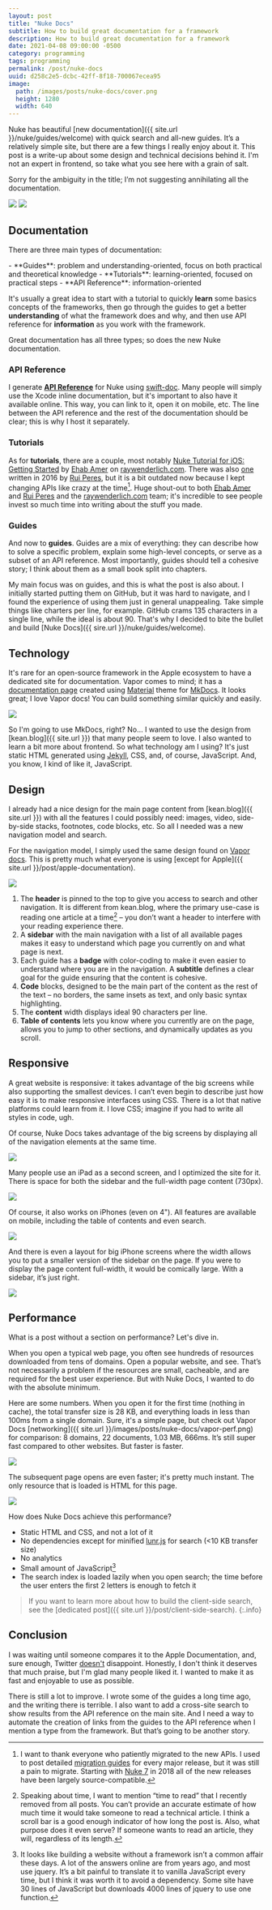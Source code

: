 ```yaml
---
layout: post
title: "Nuke Docs"
subtitle: How to build great documentation for a framework
description: How to build great documentation for a framework
date: 2021-04-08 09:00:00 -0500
category: programming
tags: programming
permalink: /post/nuke-docs
uuid: d258c2e5-dcbc-42ff-8f18-700067ecea95
image:
  path: /images/posts/nuke-docs/cover.png
  height: 1280
  width: 640
---
```


Nuke has beautiful [new documentation]({{ site.url }}/nuke/guides/welcome) with quick search and all-new guides. It’s a relatively simple site, but there are a few things I really enjoy about it. This post is a write-up about some design and technical decisions behind it. I'm not an expert in frontend, so take what you see here with a grain of salt.

Sorry for the ambiguity in the title; I’m not suggesting annihilating all the documentation.

<img class="Screenshot" src="{{ site.url }}/images/posts/nuke-docs/nuke-01.png">

<img class="Screenshot" src="{{ site.url }}/images/posts/nuke-docs/nuke-03.png">

## Documentation

There are three main types of documentation:

<div class="kb-new-li" markdown="1">
- **Guides**: problem and understanding-oriented, focus on both practical and theoretical knowledge
- **Tutorials**: learning-oriented, focused on practical steps
- **API Reference**: information-oriented
</div>

It's usually a great idea to start with a tutorial to quickly **learn** some basics concepts of the frameworks, then go through the guides to get a better **understanding** of what the framework does and why, and then use API reference for **information** as you work with the framework.

Great documentation has all three types; so does the new Nuke documentation.

<h3 class="no_toc">API Reference</h3>

I generate [**API Reference**](https://kean-org.github.io/docs/nuke/reference/9.5.0/) for Nuke using [swift-doc](https://github.com/SwiftDocOrg/swift-doc). Many people will simply use the Xcode inline documentation, but it's important to also have it available online. This way, you can link to it, open it on mobile, etc. The line between the API reference and the rest of the documentation should be clear; this is why I host it separately.

<h3 class="no_toc">Tutorials</h3>

As for **tutorials**, there are a couple, most notably [Nuke Tutorial for iOS: Getting Started](https://www.raywenderlich.com/11070743-nuke-tutorial-for-ios-getting-started) by [Ehab Amer](https://twitter.com/Waheiba) on [raywenderlich.com](https://www.raywenderlich.com). There was also [one](https://www.raywenderlich.com/1337-what-is-nuke) written in 2016 by [Rui Peres](https://twitter.com/peres), but it is a bit outdated now because I kept changing APIs like crazy at the time[^2]. Huge shout-out to both [Ehab Amer](https://twitter.com/Waheiba) and [Rui Peres](https://twitter.com/peres) and the [raywenderlich.com](https://www.raywenderlich.com) team; it's incredible to see people invest so much time into writing about the stuff you made.

[^2]: I want to thank everyone who patiently migrated to the new APIs. I used to post detailed [migration guides](https://github.com/kean/Nuke/tree/master/Documentation/Migrations) for every major release, but it was still a pain to migrate. Starting with [Nuke 7](https://github.com/kean/Nuke/releases/tag/7.0) in 2018 all of the new releases have been largely source-compatible.

<h3 class="no_toc">Guides</h3>

And now to **guides**. Guides are a mix of everything: they can describe how to solve a specific problem, explain some high-level concepts, or serve as a subset of an API reference. Most importantly, guides should tell a cohesive story; I think about them as a small book split into chapters.

My main focus was on guides, and this is what the post is also about. I initially started putting them on GitHub, but it was hard to navigate, and I found the experience of using them just in general unappealing. Take simple things like charters per line, for example. GitHub crams 135 characters in a single line, while the ideal is about 90. That's why I decided to bite the bullet and build [Nuke Docs]({{ sire.url }}/nuke/guides/welcome).

## Technology

It's rare for an open-source framework in the Apple ecosystem to have a dedicated site for documentation. Vapor comes to mind; it has a [documentation page](https://docs.vapor.codes/4.0/) created using [Material](https://squidfunk.github.io/mkdocs-material/) theme for [MkDocs](https://www.mkdocs.org). It looks great; I love Vapor docs! You can build something similar quickly and easily.

<img class="Screenshot" src="{{ site.url }}/images/posts/nuke-docs/vapor-01.png">

So I'm going to use MkDocs, right? No... I wanted to use the design from [kean.blog]({{ site.url }}) that many people seem to love. I also wanted to learn a bit more about frontend. So what technology am I using? It's just static HTML generated using [Jekyll](https://jekyllrb.com), CSS, and, of course, JavaScript. And, you know, I kind of like it, JavaScript.

## Design

I already had a nice design for the main page content from [kean.blog]({{ site.url }}) with all the features I could possibly need: images, video, side-by-side stacks, footnotes, code blocks, etc. So all I needed was a new navigation model and search.

For the navigation model, I simply used the same design found on [Vapor docs](https://docs.vapor.codes/4.0/). This is pretty much what everyone is using [except for Apple]({{ site.url }}/post/apple-documentation).

<img class="Screenshot" src="{{ site.url }}/images/posts/nuke-docs/nuke-02.png">

<div class="kb-new-li" markdown="1">

1. The **header** is pinned to the top to give you access to search and other navigation. It is different from kean.blog, where the primary use-case is reading one article at a time[^3] – you don’t want a header to interfere with your reading experience there.
2. A **sidebar** with the main navigation with a list of all available pages makes it easy to understand which page you currently on and what page is next.
3. Each guide has a **badge** with color-coding to make it even easier to understand where you are in the navigation. A **subtitle** defines a clear goal for the guide ensuring that the content is cohesive.
4. **Code** blocks, designed to be the main part of the content as the rest of the text – no borders, the same insets as text, and only basic syntax highlighting.
5. The **content** width displays ideal 90 characters per line.
6. **Table of contents** lets you know where you currently are on the page, allows you to jump to other sections, and dynamically updates as you scroll.

</div>

[^3]: Speaking about time, I want to mention “time to read” that I recently removed from all posts. You can’t provide an accurate estimate of how much time it would take someone to read a technical article. I think a scroll bar is a good enough indicator of how long the post is. Also, what purpose does it even serve? If someone wants to read an article, they will, regardless of its length.

## Responsive

A great website is responsive: it takes advantage of the big screens while also supporting the smallest devices. I can’t even begin to describe just how easy it is to make responsive interfaces using CSS. There is a lot that native platforms could learn from it. I love CSS; imagine if you had to write all styles in code, ugh.

Of course, Nuke Docs takes advantage of the big screens by displaying all of the navigation elements at the same time.

<img class="Screenshot" src="{{ site.url }}/images/posts/nuke-docs/resp-01.png">

Many people use an iPad as a second screen, and I optimized the site for it. There is space for both the sidebar and the full-width page content (730px).

<img class="Screenshot" src="{{ site.url }}/images/posts/nuke-docs/resp-02.png">

Of course, it also works on iPhones (even on 4"). All features are available on mobile, including the table of contents and even search.

<img class="Screenshot" src="{{ site.url }}/images/posts/nuke-docs/resp-06.png">

And there is even a layout for big iPhone screens where the width allows you to put a smaller version of the sidebar on the page. If you were to display the page content full-width, it would be comically large. With a sidebar, it’s just right.

<img class="Screenshot" src="{{ site.url }}/images/posts/nuke-docs/resp-03.png">

## Performance

What is a post without a section on performance? Let's dive in.

When you open a typical web page, you often see hundreds of resources downloaded from tens of domains. Open a popular website, and see. That’s not necessarily a problem if the resources are small, cacheable, and are required for the best user experience. But with Nuke Docs, I wanted to do with the absolute minimum.

Here are some numbers. When you open it for the first time (nothing in cache), the total transfer size is 28 KB, and everything loads in less than 100ms from a single domain. Sure, it's a simple page, but check out Vapor Docs [networking]({{ site.url }}/images/posts/nuke-docs/vapor-perf.png) for comparison: 8 domains, 22 documents, 1.03 MB, 666ms. It’s still super fast compared to other websites. But faster is faster.

<img class="Screenshot" src="{{ site.url }}/images/posts/nuke-docs/perf-01.png">

The subsequent page opens are even faster; it's pretty much instant. The only resource that is loaded is HTML for this page.

<img class="Screenshot" src="{{ site.url }}/images/posts/nuke-docs/perf-02.png">

How does Nuke Docs achieve this performance?

<div class="kb-new-li" markdown="1">

- Static HTML and CSS, and not a lot of it
- No dependencies except for minified [lunr.js](https://lunrjs.com) for search  (<10 KB transfer size)
- No analytics
- Small amount of JavaScript[^4]
- The search index is loaded lazily when you open search; the time before the user enters the first 2 letters is enough to fetch it

[^4]: It looks like building a website without a framework isn’t a common affair these days. A lot of the answers online are from years ago, and most use jquery. It’s a bit painful to translate it to vanilla JavaScript every time, but I think it was worth it to avoid a dependency. Some site have 30 lines of JavaScript but downloads 4000 lines of jquery to use one function.

> If you want to learn more about how to build the client-side search, see the [dedicated post]({{ site.url }}/post/client-side-search).
{:.info}

## Conclusion

I was waiting until someone compares it to the Apple Documentation, and, sure enough, Twitter [doesn't](https://twitter.com/freak4pc/status/1379655628063453189?s=20) disappoint. Honestly, I don't think it deserves that much praise, but I'm glad many people liked it. I wanted to make it as fast and enjoyable to use as possible.

There is still a lot to improve. I wrote some of the guides a long time ago, and the writing there is terrible. I also want to add a cross-site search to show results from the API reference on the main site. And I need a way to automate the creation of links from the guides to the API reference when I mention a type from the framework. But that’s going to be another story.

<div class="FootnotesSection" markdown="1">
</div>
